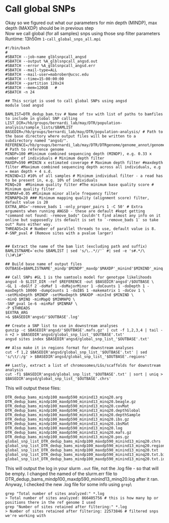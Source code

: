 # Call global SNPs
Okay so we figured out what our parameters for min depth (MINDP), max depth (MAXDP) should be in previous step\
Now we call global (for all samples) snps using those snp filter parameters \
Runtime: 13h50m
`1-call_global_snps_all.mpi`

	#!/bin/bash
	#
	#SBATCH --job-name glblsnpcall_angsd
	#SBATCH --output %A_glblsnpcall_angsd.out
	#SBATCH --error %A_glblsnpcall_angsd.err
	#SBATCH --mail-type=ALL
	#SBATCH --mail-user=mabrober@ucsc.edu
	#SBATCH --time=15-00:00:00
	#SBATCH --partition 128x24
	#SBATCH --mem=120GB   #
	#SBATCH -n 24

	## This script is used to call global SNPs using angsd
	module load angsd

	BAMLIST=DTR_dedup_bam.tsv # Name of tsv with list of paths to bamfiles to include in global SNP calling 
	LIST_DIR=/hb/groups/bernardi_lab/may/DTR/population-analysis/sample_lists/$BAMLIST
	BASEDIR=/hb/groups/bernardi_lab/may/DTR/population-analysis/ # Path to the base directory where output files will be written to a subdirectory named "angsd/".
	REFERENCE=/hb/groups/bernardi_lab/may/DTR/DTRgenome/genome_annot/genome/kuro_filt_s500.fasta # Path to reference genome
	MINDP=100 #Minimum combined sequencing depth (MINDP), e.g. 0.33 x number of individuals # Minimum depth filter
	MAXDP=590 #MININ x estimated coverage # Maximum depth filter #maxdepth filter #Maximum combined sequencing depth across all individuals, e.g = mean depth + 4 s.d.
	MININD=13 #10% of all samples # Minimum individual filter - a read has to be present in, e.g. 10% of individuals
	MINQ=20  #Minimum quality filter #The minimum base quality score # Minimum quality filter
	MINMAF=0.05 #Minimum minor allele frequency filter
	MINMAPQ=20 ### Minimum mapping quality (alignment score) filter, default value is 20
	EXTRA_ARG='-remove_bads 1 -only_proper_pairs 1 -C 50' # Extra arguments when running ANGSD - these are default #kept getting "command not found: -remove_bads" Couldn't find almost any info on it online but supposedly its default is set to `-remove_bads 1` so take out" Runs either way. 
	THREADS=24 # Number of parallel threads to use, default value is 8.
	#-SNP_pval # (Remove sites with a pvalue larger)


	## Extract the name of the bam list (excluding path and suffix)
	BAMLISTNAME=`echo $BAMLIST | sed 's/\..*//'` #| sed -e 's#.*/\(\)#\1#'`

	## Build base name of output files
	OUTBASE=$BAMLISTNAME'_mindp'$MINDP'_maxdp'$MAXDP'_minind'$MININD'_minq'$MINQ

	## Call SNPs #GL 1 is the samtools model for genotype likelihoods
	angsd -b $LIST_DIR -ref $REFERENCE -out $BASEDIR'angsd'/$OUTBASE \
	-GL 1 -doGlf 2 -doMaf 1 -doMajorMinor 1 -doCounts 1 -doDepth 1 -maxDepth 10000 -dumpCounts 1 -doIBS 1 -makematrix 1 -doCov 1 \
	-setMinDepth $MINDP -setMaxDepth $MAXDP -minInd $MININD \
	-minQ $MINQ -minMapQ $MINMAPQ \
	-SNP_pval 1e-6 -minMaf $MINMAF \
	-P $THREADS
	$EXTRA_ARG
	>& $BASEDIR'angsd/'$OUTBASE'.log'

	## Create a SNP list to use in downstream analyses
	gunzip -c $BASEDIR'angsd/'$OUTBASE'.mafs.gz' | cut -f 1,2,3,4 | tail -n +2 > $BASEDIR'angsd/global_snp_list_'$OUTBASE'.txt'
	angsd sites index $BASEDIR'angsd/global_snp_list_'$OUTBASE'.txt'

	## Also make it in regions format for downstream analyses
	cut -f 1,2 $BASEDIR'angsd/global_snp_list_'$OUTBASE'.txt' | sed 's/\t/:/g' > $BASEDIR'angsd/global_snp_list_'$OUTBASE'.regions'

	## Lastly, extract a list of chromosomes/LGs/scaffolds for downstream analysis
	cut -f1 $BASEDIR'angsd/global_snp_list_'$OUTBASE'.txt' | sort | uniq > $BASEDIR'angsd/global_snp_list_'$OUTBASE'.chrs'

This will output these files:

	DTR_dedup_bams_mindp100_maxdp590_minind13_minq20.arg
	DTR_dedup_bams_mindp100_maxdp590_minind13_minq20.beagle.gz
	DTR_dedup_bams_mindp100_maxdp590_minind13_minq20.covMat
	DTR_dedup_bams_mindp100_maxdp590_minind13_minq20.depthGlobal
	DTR_dedup_bams_mindp100_maxdp590_minind13_minq20.depthSample
	DTR_dedup_bams_mindp100_maxdp590_minind13_minq20.ibs.gz
	DTR_dedup_bams_mindp100_maxdp590_minind13_minq20.ibsMat
	DTR_dedup_bams_mindp100_maxdp590_minind13_minq20.log
	DTR_dedup_bams_mindp100_maxdp590_minind13_minq20.mafs.gz
	DTR_dedup_bams_mindp100_maxdp590_minind13_minq20.pos.gz
	global_snp_list_DTR_dedup_bams_mindp100_maxdp590_minind13_minq20.chrs
	global_snp_list_DTR_dedup_bams_mindp100_maxdp590_minind13_minq20.regions
	global_snp_list_DTR_dedup_bams_mindp100_maxdp590_minind13_minq20.txt
	global_snp_list_DTR_dedup_bams_mindp100_maxdp590_minind13_minq20.txt.bin
	global_snp_list_DTR_dedup_bams_mindp100_maxdp590_minind13_minq20.txt.idx
	
This will output the log in your slurm `.out` file, not the .log file - so that will be empty. I changed the named of the slurm.err file to DTR_dedup_bams_mindp100_maxdp590_minind13_minq20.log after it ran.\
Anyway, I checked the new .log file for some info using `grep`\

	grep "Total number of sites analyzed:" *.log 
	> Total number of sites analyzed: 866405756 # this is how many bp or positions there in the ref genome I used
	grep "Number of sites retained after filtering:" *.log
	> Number of sites retained after filtering: 22573846 # filtered snps we're working with
	
